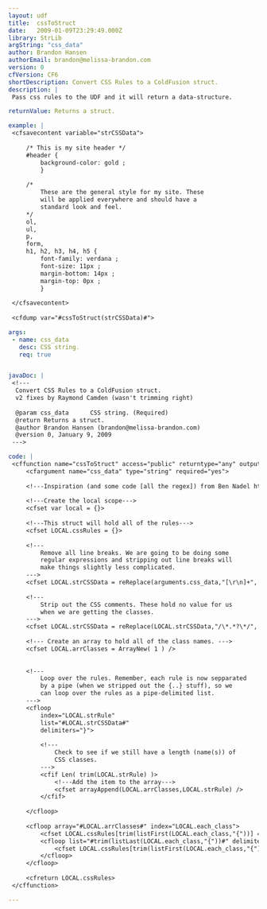 ```yaml
---
layout: udf
title:  cssToStruct
date:   2009-01-09T23:29:49.000Z
library: StrLib
argString: "css_data"
author: Brandon Hansen
authorEmail: brandon@melissa-brandon.com
version: 0
cfVersion: CF6
shortDescription: Convert CSS Rules to a ColdFusion struct.
description: |
 Pass css rules to the UDF and it will return a data-structure.

returnValue: Returns a struct.

example: |
 <cfsavecontent variable="strCSSData">
  
     /* This is my site header */
     #header {
         background-color: gold ;
         }
  
     /*
         These are the general style for my site. These
         will be applied everywhere and should have a
         standard look and feel.
     */
     ol,
     ul,
     p,
     form,
     h1, h2, h3, h4, h5 {
         font-family: verdana ;
         font-size: 11px ;
         margin-bottom: 14px ;
         margin-top: 0px ;
         }
  
 </cfsavecontent>
 
 <cfdump var="#cssToStruct(strCSSData)#">

args:
 - name: css_data
   desc: CSS string.
   req: true


javaDoc: |
 <!---
  Convert CSS Rules to a ColdFusion struct.
  v2 fixes by Raymond Camden (wasn't trimming right)
  
  @param css_data      CSS string. (Required)
  @return Returns a struct. 
  @author Brandon Hansen (brandon@melissa-brandon.com) 
  @version 0, January 9, 2009 
 --->

code: |
 <cffunction name="cssToStruct" access="public" returntype="any" output="false">
     <cfargument name="css_data" type="string" required="yes">
     
     <!---Inspiration (and some code [all the regex]) from Ben Nadel http://www.bennadel.com/index.cfm?dax=blog:584.view--->
     
     <!---Create the local scope--->
     <cfset var local = {}>
     
     <!---This struct will hold all of the rules--->
     <cfset LOCAL.cssRules = {}>
      
     <!---
         Remove all line breaks. We are going to be doing some
         regular expressions and stripping out line breaks will
         make things slightly less complicated.
     --->
     <cfset LOCAL.strCSSData = reReplace(arguments.css_data,"[\r\n]+", " ","all") />
      
     <!---
         Strip out the CSS comments. These hold no value for us
         when we are getting the classes.
     --->
     <cfset LOCAL.strCSSData = reReplace(LOCAL.strCSSData,"/\*.*?\*/", " ", "all" ) />
     
     <!--- Create an array to hold all of the class names. --->
     <cfset LOCAL.arrClasses = ArrayNew( 1 ) />
      
      
     <!---
         Loop over the rules. Remember, each rule is now sepparated
         by a pipe (when we stripped out the {..} stuff), so we
         can loop over the rules as a pipe-delimited list.
     --->
     <cfloop
         index="LOCAL.strRule"
         list="#LOCAL.strCSSData#"
         delimiters="}">
      
         <!---
             Check to see if we still have a length (name(s)) of
             CSS classes.
         --->
         <cfif Len( trim(LOCAL.strRule) )>
             <!---Add the item to the array--->
             <cfset arrayAppend(LOCAL.arrClasses,LOCAL.strRule) />
         </cfif>
      
     </cfloop>
     
     <cfloop array="#LOCAL.arrClasses#" index="LOCAL.each_class">
         <cfset LOCAL.cssRules[trim(listFirst(LOCAL.each_class,"{"))] = {}>
         <cfloop list="#trim(listLast(LOCAL.each_class,"{"))#" delimiters=";" index="LOCAL.each_rule">
             <cfset LOCAL.cssRules[trim(listFirst(LOCAL.each_class,"{"))][trim(listFirst(LOCAL.each_rule,":"))] = trim(listLast(LOCAL.each_rule,":"))>
         </cfloop>
     </cfloop>
     
     <cfreturn LOCAL.cssRules>
 </cffunction>

---
```



